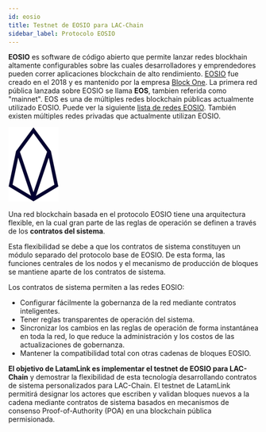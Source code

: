 ```yaml
---
id: eosio
title: Testnet de EOSIO para LAC-Chain
sidebar_label: Protocolo EOSIO
---
```



**EOSIO** es software de código abierto que permite lanzar redes blockhain altamente configurables sobre las cuales desarrolladores y emprendedores pueden correr aplicaciones blockchain de alto rendimiento. [EOSIO](https://eos.io) fue creado en el 2018 y es mantenido por la empresa [Block One](https://block.one).  La primera red pública lanzada sobre EOSIO se llama **EOS**, tambien referida como "mainnet". EOS es una de múltiples redes blockchain públicas actualmente utilizado EOSIO. Puede ver la siguiente [lista de redes EOSIO](redes-eosio.md). También existen múltiples redes privadas que actualmente utilizan EOSIO.

[![EOSIO Github](/img/eosio-logo.png#center)](https://github.com/eosio)

Una red blockchain basada en el protocolo EOSIO tiene una arquitectura flexible, en la cual gran parte de las reglas de operación se definen a través de los **contratos del sistema**. 

Esta flexibilidad se debe a que los contratos de sistema constituyen un módulo separado del protocolo base de EOSIO. De esta forma, las funciones centrales de los nodos y el mecanismo de producción de  bloques se mantiene aparte de los contratos de sistema.

Los contratos de sistema permiten a las redes EOSIO:

- Configurar fácilmente la gobernanza de la red mediante contratos inteligentes.
- Tener reglas transparentes de operación del sistema.
- Sincronizar los cambios en las reglas de operación de forma instantánea en toda la red, lo que reduce la administración y los costos de las actualizaciones de gobernanza.
- Mantener la compatibilidad total con otras cadenas de bloques EOSIO.

**El objetivo de LatamLink es implementar el testnet de EOSIO para LAC-Chain** y demostrar la flexibilidad de esta tecnología desarrollando contratos de sistema personalizados para LAC-Chain. El testnet de LatamLink permitirá designar los actores que escriben y validan bloques nuevos a la cadena mediante contratos de sistema basados en mecanismos de consenso  Proof-of-Authority (POA) en una blockchain pública permisionada.


